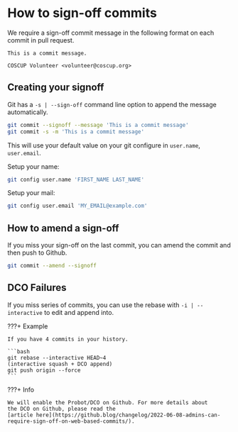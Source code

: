 # How to sign-off commits

We require a sign-off commit message in the following format on each commit in pull request.

```text
This is a commit message.

COSCUP Volunteer <volunteer@coscup.org>
```

## Creating your signoff

Git has a `-s | --sign-off` command line option to append the message automatically.

```bash
git commit --signoff --message 'This is a commit message'
git commit -s -m 'This is a commit message'
```

This will use your default value on your git configure in `user.name`, `user.email`.

Setup your name:

```bash
git config user.name 'FIRST_NAME LAST_NAME'
```

Setup your mail:

```bash
git config user.email 'MY_EMAIL@example.com'
```

## How to amend a sign-off

If you miss your sign-off on the last commit, you can amend the commit and then push to Github.

```bash
git commit --amend --signoff
```

## DCO Failures

If you miss series of commits, you can use the rebase with `-i | --interactive` to edit and append into.

???+ Example

    If you have 4 commits in your history.

    ```bash
    git rebase --interactive HEAD~4
    (interactive squash + DCO append)
    git push origin --force
    ```

???+ Info

    We will enable the Probot/DCO on Github. For more details about
    the DCO on Github, please read the
    [article here](https://github.blog/changelog/2022-06-08-admins-can-require-sign-off-on-web-based-commits/).
